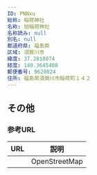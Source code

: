 ```yaml
---
ID: PNNxu
総称: 稲荷神社
名称: 旭稲荷神社
名称読み: null
別名: null
都道府県: 福島県
区域: 須賀川市
緯度: 37.2818074
経度: 140.3645408
郵便番号: 9620024
住所: 福島県須賀川市稲荷町１４２
---
```


## その他

### 参考URL

| URL | 説明          |
| --- | ------------- |
|     | OpenStreetMap |
